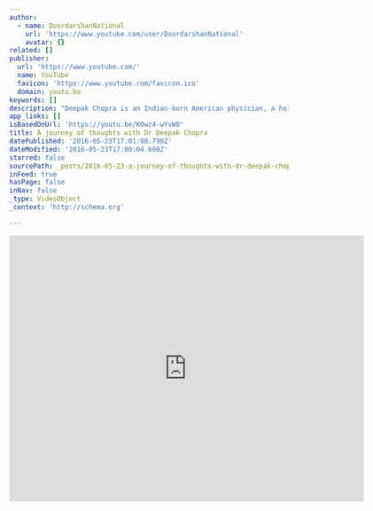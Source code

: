 ```yaml
---
author:
  - name: DoordarshanNational
    url: 'https://www.youtube.com/user/DoordarshanNational'
    avatar: {}
related: []
publisher:
  url: 'https://www.youtube.com/'
  name: YouTube
  favicon: 'https://www.youtube.com/favicon.ico'
  domain: youtu.be
keywords: []
description: "Deepak Chopra is an Indian-born American physician, a holistic health/New Age guru, and the most famous of America's alternative medicine practitioners. Chopra has taught at the medical schools of Tufts University, Boston University and Harvard University. In 1985, Chopra met Maharishi Mahesh Yogi, who invited him to study Ayurveda."
app_links: []
isBasedOnUrl: 'https://youtu.be/K0wz4-wYvW0'
title: A journey of thoughts with Dr Deepak Chopra
datePublished: '2016-05-23T17:01:08.798Z'
dateModified: '2016-05-23T17:00:04.690Z'
starred: false
sourcePath: _posts/2016-05-23-a-journey-of-thoughts-with-dr-deepak-chopra.md
inFeed: true
hasPage: false
inNav: false
_type: VideoObject
_context: 'http://schema.org'

---
```

<iframe src="https://cdn.embedly.com/widgets/media.html?src=https%3A%2F%2Fwww.youtube.com%2Fembed%2FK0wz4-wYvW0%3Ffeature%3Doembed&amp;url=http%3A%2F%2Fwww.youtube.com%2Fwatch%3Fv%3DK0wz4-wYvW0&amp;image=https%3A%2F%2Fi.ytimg.com%2Fvi%2FK0wz4-wYvW0%2Fhqdefault.jpg&amp;key=b7d04c9b404c499eba89ee7072e1c4f7&amp;type=text%2Fhtml&amp;schema=youtube" width="640" height="480" scrolling="no" frameborder="0" allowfullscreen="" style=""></iframe>